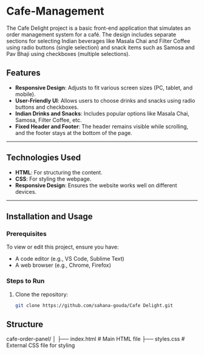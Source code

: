 # Cafe-Management
The Cafe Delight project is a basic front-end application that simulates an order management system for a café. The design includes separate sections for selecting Indian beverages like Masala Chai and Filter Coffee using radio buttons (single selection) and snack items such as Samosa and Pav Bhaji using checkboxes (multiple selections).

## Features
- **Responsive Design**: Adjusts to fit various screen sizes (PC, tablet, and mobile).
- **User-Friendly UI**: Allows users to choose drinks and snacks using radio buttons and checkboxes.
- **Indian Drinks and Snacks**: Includes popular options like Masala Chai, Samosa, Filter Coffee, etc.
- **Fixed Header and Footer**: The header remains visible while scrolling, and the footer stays at the bottom of the page.

---

## Technologies Used
- **HTML**: For structuring the content.
- **CSS**: For styling the webpage.
- **Responsive Design**: Ensures the website works well on different devices.

---

## Installation and Usage

### Prerequisites
To view or edit this project, ensure you have:
- A code editor (e.g., VS Code, Sublime Text)
- A web browser (e.g., Chrome, Firefox)

### Steps to Run
1. Clone the repository:
   ```bash
   git clone https://github.com/sahana-gouda/Cafe Delight.git
##  Structure
cafe-order-panel/
│
├── index.html        # Main HTML file
├── styles.css        # External CSS file for styling


